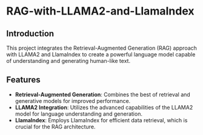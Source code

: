 # RAG-with-LLAMA2-and-LlamaIndex

## Introduction
This project integrates the Retrieval-Augmented Generation (RAG) approach with LLAMA2 and LlamaIndex to create a powerful language model capable of understanding and generating human-like text.

## Features
- **Retrieval-Augmented Generation**: Combines the best of retrieval and generative models for improved performance.
- **LLAMA2 Integration**: Utilizes the advanced capabilities of the LLAMA2 model for language understanding and generation.
- **LlamaIndex**: Employs LlamaIndex for efficient data retrieval, which is crucial for the RAG architecture.

